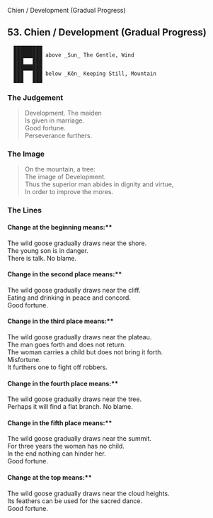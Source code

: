 Chien / Development (Gradual Progress)
## 53. Chien / Development (Gradual Progress)
      █████████
      █████████ above _Sun_ The Gentle, Wind  
      ███   ███
      █████████
      ███   ███ below _Kên_ Keeping Still, Mountain  
      ███   ███
### The Judgement
> Development. The maiden  
 Is given in marriage.  
 Good fortune.  
 Perseverance furthers.
### The Image
> On the mountain, a tree:  
 The image of Development.  
 Thus the superior man abides in dignity and virtue,  
 In order to improve the mores.
### The Lines

#### Change at the beginning means:**  
 The wild goose gradually draws near the shore.  
 The young son is in danger.  
 There is talk. No blame.
#### Change in the second place means:**  
 The wild goose gradually draws near the cliff.  
 Eating and drinking in peace and concord.  
 Good fortune.
#### Change in the third place means:**  
 The wild goose gradually draws near the plateau.  
 The man goes forth and does not return.  
 The woman carries a child but does not bring it forth.  
 Misfortune.  
 It furthers one to fight off robbers.
#### Change in the fourth place means:**  
 The wild goose gradually draws near the tree.  
 Perhaps it will find a flat branch. No blame.
#### Change in the fifth place means:**  
 The wild goose gradually draws near the summit.  
 For three years the woman has no child.  
 In the end nothing can hinder her.  
 Good fortune.
#### Change at the top means:**  
 The wild goose gradually draws near the cloud heights.  
 Its feathers can be used for the sacred dance.  
 Good fortune.



